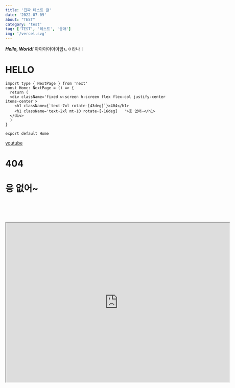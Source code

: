 ```yaml
---
title: '진짜 테스트 글'
date: '2022-07-09'
about: "TEST"
category: 'test'
tag: ['TEST', '테스트', '응애']
img: '/vercel.svg'
---
```

***Hello, World!***
아아아아아아암ㄴㅇ라나ㅣ
  <h1 class="show">HELLO</h1>

```tsx
import type { NextPage } from 'next'
const Home: NextPage = () => {
  return (
  <div className='fixed w-screen h-screen flex flex-col justify-center items-center'>
    <h1 className={`text-7xl rotate-[43deg]`}>404</h1>
    <h1 className='text-2xl mt-10 rotate-[-16deg]	'>응 없어~</h1>
  </div>
  )
}

export default Home
```

  
<a href="https://www.youtube.com/">youtube</a>

  <div class=' w-10 h-10 flex flex-col justify-center items-center'>
    <h1 class={`text-7xl rotate-[43deg]`}>404</h1>
    <h1 class='text-2xl mt-10 rotate-[-16deg]	'>응 없어~</h1>
  </div>
<br>
<br>
<br>
<br>

<iframe id="inlineFrameExample"
    title="Inline Frame Example"
    width="700"
    height="500"
    src="https://www.openstreetmap.org/export/embed.html?bbox=-0.004017949104309083%2C51.47612752641776%2C0.00030577182769775396%2C51.478569861898606&layer=mapnik">
</iframe>